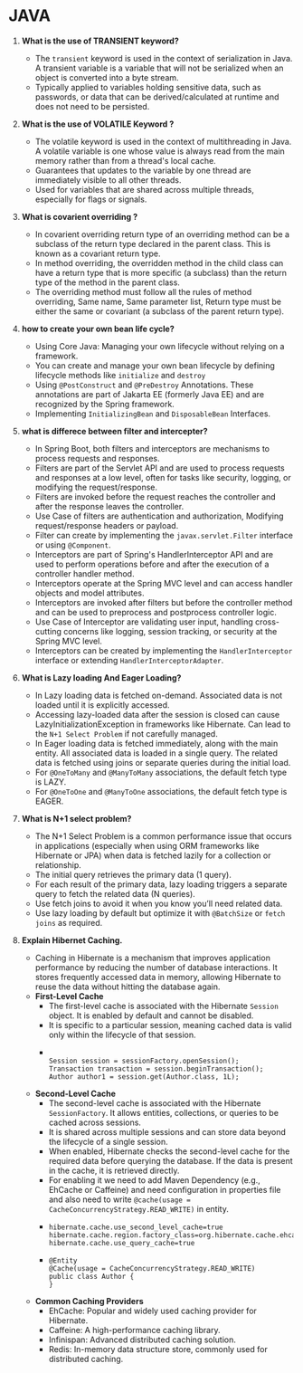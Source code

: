 # JAVA

1. **What is the use of TRANSIENT keyword?**
   - The ```transient``` keyword is used in the context of serialization in Java. A transient variable is a variable that will not be serialized when an object is converted into a byte stream.
   - Typically applied to variables holding sensitive data, such as passwords, or data that can be derived/calculated at runtime and does not need to be persisted.
2. **What is the use of VOLATILE Keyword ?**
   - The volatile keyword is used in the context of multithreading in Java. A volatile variable is one whose value is always read from the main memory rather than from a thread's local cache.
   - Guarantees that updates to the variable by one thread are immediately visible to all other threads.
   - Used for variables that are shared across multiple threads, especially for flags or signals.

3. **What is covarient overriding ?**
   - In covarient overriding return type of an overriding method can be a subclass of the return type declared in the parent class. This is known as a covariant return type.
   - In method overriding, the overridden method in the child class can have a return type that is more specific (a subclass) than the return type of the method in the parent class.
   - The overriding method must follow all the rules of method overriding, Same name, Same parameter list, Return type must be either the same or covariant (a subclass of the parent return type).
  
4. **how to create your own bean life cycle?**
   - Using Core Java: Managing your own lifecycle without relying on a framework.
   - You can create and manage your own bean lifecycle by defining lifecycle methods like ```initialize``` and ```destroy```
   - Using ```@PostConstruct``` and ```@PreDestroy``` Annotations. These annotations are part of Jakarta EE (formerly Java EE) and are recognized by the Spring framework.
   - Implementing ```InitializingBean``` and ```DisposableBean``` Interfaces.

5. **what is differece between filter and intercepter?**
   - In Spring Boot, both filters and interceptors are mechanisms to process requests and responses.
   - Filters are part of the Servlet API and are used to process requests and responses at a low level, often for tasks like security, logging, or modifying the request/response.
   - Filters are invoked before the request reaches the controller and after the response leaves the controller.
   - Use Case of filters are authentication and authorization, Modifying request/response headers or payload.
   - Filter can create by implementing the ```javax.servlet.Filter``` interface or using ```@Component```.
   - Interceptors are part of Spring's HandlerInterceptor API and are used to perform operations before and after the execution of a controller handler method.
   - Interceptors operate at the Spring MVC level and can access handler objects and model attributes.
   - Interceptors are invoked after filters but before the controller method and can be used to preprocess and postprocess controller logic.
   - Use Case of Interceptor are validating user input, handling cross-cutting concerns like logging, session tracking, or security at the Spring MVC level.
   - Interceptors can be created by implementing the ```HandlerInterceptor``` interface or extending ```HandlerInterceptorAdapter```.

6. **What is Lazy loading And Eager Loading?**
   - In Lazy loading data is fetched on-demand. Associated data is not loaded until it is explicitly accessed.
   - Accessing lazy-loaded data after the session is closed can cause LazyInitializationException in frameworks like Hibernate. Can lead to the ```N+1 Select Problem``` if not carefully managed.
   - In Eager loading data is fetched immediately, along with the main entity. All associated data is loaded in a single query. The related data is fetched using joins or separate queries during the initial load.
   - For ```@OneToMany``` and ```@ManyToMany``` associations, the default fetch type is LAZY.
   - For ```@OneToOne``` and ```@ManyToOne``` associations, the default fetch type is EAGER.
    
7. **What is N+1 select problem?**
   - The N+1 Select Problem is a common performance issue that occurs in applications (especially when using ORM frameworks like Hibernate or JPA) when data is fetched lazily for a collection or relationship.
   - The initial query retrieves the primary data (1 query).
   - For each result of the primary data, lazy loading triggers a separate query to fetch the related data (N queries).
   - Use fetch joins to avoid it when you know you’ll need related data.
   - Use lazy loading by default but optimize it with ```@BatchSize``` or ```fetch joins``` as required.
     
8. **Explain Hibernet Caching.**
   - Caching in Hibernate is a mechanism that improves application performance by reducing the number of database interactions. It stores frequently accessed data in memory, allowing Hibernate to reuse the data without hitting the database again.
   - **First-Level Cache**
     - The first-level cache is associated with the Hibernate ```Session``` object. It is enabled by default and cannot be disabled.
     - It is specific to a particular session, meaning cached data is valid only within the lifecycle of that session.
     - ```
       
       Session session = sessionFactory.openSession();
       Transaction transaction = session.beginTransaction();
       Author author1 = session.get(Author.class, 1L);
       
       ```
   - **Second-Level Cache**
     - The second-level cache is associated with the Hibernate ```SessionFactory```. It allows entities, collections, or queries to be cached across sessions.
     - It is shared across multiple sessions and can store data beyond the lifecycle of a single session.
     - When enabled, Hibernate checks the second-level cache for the required data before querying the database. If the data is present in the cache, it is retrieved directly.
     - For enabling it we need to add Maven Dependency (e.g., EhCache or Caffeine) and need configuration in properties file and also need to write ```@cache(usage = CacheConcurrencyStrategy.READ_WRITE)``` in entity.
     - ```
       hibernate.cache.use_second_level_cache=true
       hibernate.cache.region.factory_class=org.hibernate.cache.ehcache.EhCacheRegionFactory
       hibernate.cache.use_query_cache=true
       ```
      - ```
        @Entity
        @Cache(usage = CacheConcurrencyStrategy.READ_WRITE)
        public class Author {
        }
        ```
   - **Common Caching Providers**
     - EhCache: Popular and widely used caching provider for Hibernate.
     - Caffeine: A high-performance caching library.
     - Infinispan: Advanced distributed caching solution.
     - Redis: In-memory data structure store, commonly used for distributed caching.   

       
       
